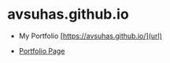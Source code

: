 # avsuhas.github.io

- My Portfolio [https://avsuhas.github.io/](url)

- [Portfolio Page](https://avsuhas.github.io/)
